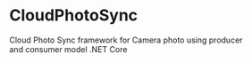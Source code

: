 # CloudPhotoSync
Cloud Photo Sync framework for Camera photo using producer and consumer model .NET Core

